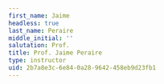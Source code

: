 ```yaml
---
first_name: Jaime
headless: true
last_name: Peraire
middle_initial: ''
salutation: Prof.
title: Prof. Jaime Peraire
type: instructor
uid: 2b7a8e3c-6e84-0a28-9642-458eb9d23fb1
---
```

